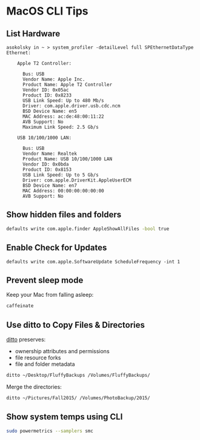 # MacOS CLI Tips

## List Hardware

```console
asokolsky in ~ > system_profiler -detailLevel full SPEthernetDataType
Ethernet:

    Apple T2 Controller:

      Bus: USB
      Vendor Name: Apple Inc.
      Product Name: Apple T2 Controller
      Vendor ID: 0x05ac
      Product ID: 0x8233
      USB Link Speed: Up to 480 Mb/s
      Driver: com.apple.driver.usb.cdc.ncm
      BSD Device Name: en5
      MAC Address: ac:de:48:00:11:22
      AVB Support: No
      Maximum Link Speed: 2.5 Gb/s

    USB 10/100/1000 LAN:

      Bus: USB
      Vendor Name: Realtek
      Product Name: USB 10/100/1000 LAN
      Vendor ID: 0x0bda
      Product ID: 0x8153
      USB Link Speed: Up to 5 Gb/s
      Driver: com.apple.DriverKit.AppleUserECM
      BSD Device Name: en7
      MAC Address: 00:00:00:00:00:00
      AVB Support: No
```

## Show hidden files and folders

```sh
defaults write com.apple.finder AppleShowAllFiles -bool true
```

## Enable Check for Updates

```
defaults write com.apple.SoftwareUpdate ScheduleFrequency -int 1
```

## Prevent sleep mode

Keep your Mac from falling asleep:

```sh
caffeinate
```

## Use ditto to Copy Files & Directories

[ditto](https://ss64.com/mac/ditto.html) preserves:

* ownership attributes and permissions
* file resource forks
* file and folder metadata

```sh
ditto ~/Desktop/FluffyBackups /Volumes/FluffyBackups/
```

Merge the directories:
```sh
ditto ~/Pictures/Fall2015/ /Volumes/PhotoBackup/2015/
```

## Show system temps using CLI

```sh
sudo powermetrics --samplers smc
```
